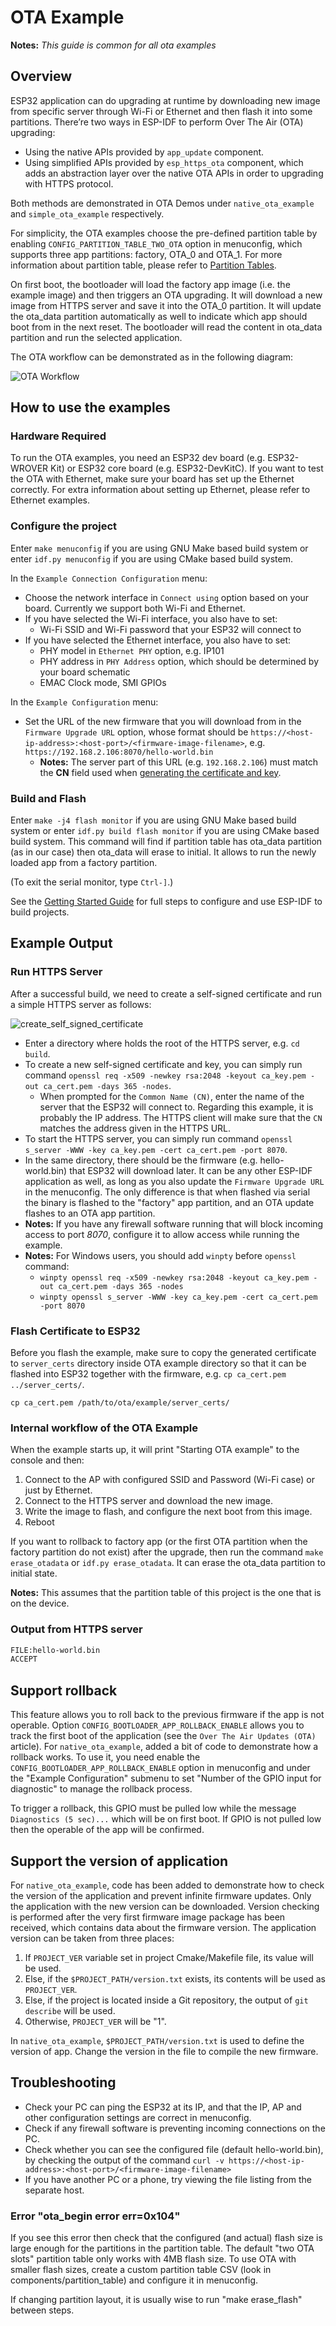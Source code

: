 # OTA Example

**Notes:** *This guide is common for all ota examples*

## Overview

ESP32 application can do upgrading at runtime by downloading new image from specific server through Wi-Fi or Ethernet and then flash it into some partitions. There’re two ways in ESP-IDF to perform Over The Air (OTA) upgrading:

- Using the native APIs provided by `app_update` component.
- Using simplified APIs provided by  `esp_https_ota` component, which adds an abstraction layer over the native OTA APIs in order to upgrading with HTTPS protocol.

Both methods are demonstrated in OTA Demos under `native_ota_example` and `simple_ota_example` respectively.

For simplicity, the OTA examples choose the pre-defined partition table by enabling `CONFIG_PARTITION_TABLE_TWO_OTA` option in menuconfig, which supports three app partitions: factory, OTA_0 and OTA_1. For more information about partition table, please refer to [Partition Tables](https://docs.espressif.com/projects/esp-idf/en/latest/api-guides/partition-tables.html).

On first boot, the bootloader will load the factory app image (i.e. the example image) and then triggers an OTA upgrading. It will download a new image from HTTPS server and save it into the OTA_0 partition. It will update the ota_data partition automatically as well to indicate which app should boot from in the next reset. The bootloader will read the content in ota_data partition and run the selected application.

The OTA workflow can be demonstrated as in the following diagram:

![OTA Workflow](ota_workflow.png)

## How to use the examples

### Hardware Required

To run the OTA examples, you need an ESP32 dev board (e.g. ESP32-WROVER Kit) or ESP32 core board (e.g. ESP32-DevKitC). If you want to test the OTA with Ethernet, make sure your board has set up the Ethernet correctly. For extra information about setting up Ethernet, please refer to Ethernet examples.

### Configure the project

Enter `make menuconfig` if you are using GNU Make based build system or enter `idf.py menuconfig` if you are using CMake based build system. 

In the `Example Connection Configuration` menu:

* Choose the network interface in `Connect using`  option based on your board. Currently we support both Wi-Fi and Ethernet.
* If you have selected the Wi-Fi interface, you also have to set:
  * Wi-Fi SSID and Wi-Fi password that your ESP32 will connect to
* If you have selected the Ethernet interface, you also have to set:
  * PHY model in `Ethernet PHY` option, e.g. IP101
  * PHY address in `PHY Address` option, which should be determined by your board schematic
  * EMAC Clock mode, SMI GPIOs

In the `Example Configuration` menu:

* Set the URL of the new firmware that you will download from in the `Firmware Upgrade URL` option, whose format should be `https://<host-ip-address>:<host-port>/<firmware-image-filename>`, e.g. `https://192.168.2.106:8070/hello-world.bin`
  * **Notes:** The server part of this URL (e.g. `192.168.2.106`) must match the **CN** field used when [generating the certificate and key](#run-https-server).

### Build and Flash

Enter `make -j4 flash monitor` if you are using GNU Make based build system or enter `idf.py build flash monitor` if you are using CMake based build system. This command will find if partition table has ota_data partition (as in our case) then ota_data will erase to initial. It allows to run the newly loaded app from a factory partition.

(To exit the serial monitor, type ``Ctrl-]``.)

See the [Getting Started Guide](https://docs.espressif.com/projects/esp-idf/en/latest/get-started/index.html) for full steps to configure and use ESP-IDF to build projects.

## Example Output

### Run HTTPS Server

After a successful build, we need to create a self-signed certificate and run a simple HTTPS server as follows:

![create_self_signed_certificate](https://dl.espressif.com/dl/esp-idf/docs/_static/ota_self_signature.gif)

* Enter a directory where holds the root of the HTTPS server, e.g. `cd build`.
* To create a new self-signed certificate and key, you can simply run command `openssl req -x509 -newkey rsa:2048 -keyout ca_key.pem -out ca_cert.pem -days 365 -nodes`.
  * When prompted for the `Common Name (CN)`, enter the name of the server that the ESP32 will connect to. Regarding this example, it is probably the IP address. The HTTPS client will make sure that the `CN` matches the address given in the HTTPS URL.
* To start the HTTPS server, you can simply run command `openssl s_server -WWW -key ca_key.pem -cert ca_cert.pem -port 8070`.
* In the same directory, there should be the firmware (e.g. hello-world.bin) that ESP32 will download later. It can be any other ESP-IDF application as well, as long as you also update the `Firmware Upgrade URL` in the menuconfig. The only difference is that when flashed via serial the binary is flashed to the "factory" app partition, and an OTA update flashes to an OTA app partition.
* **Notes:** If you have any firewall software running that will block incoming access to port *8070*, configure it to allow access while running the example.
* **Notes:** For Windows users, you should add `winpty` before `openssl` command:
  * `winpty openssl req -x509 -newkey rsa:2048 -keyout ca_key.pem -out ca_cert.pem -days 365 -nodes`
  * `winpty openssl s_server -WWW -key ca_key.pem -cert ca_cert.pem -port 8070`

### Flash Certificate to ESP32

Before you flash the example, make sure to copy the generated certificate to `server_certs` directory inside OTA example directory so that it can be flashed into ESP32 together with the firmware, e.g. `cp ca_cert.pem ../server_certs/`.

```
cp ca_cert.pem /path/to/ota/example/server_certs/
```

### Internal workflow of the OTA Example

When the example starts up, it will print "Starting OTA example" to the console and then:

1. Connect to the AP with configured SSID and Password (Wi-Fi case) or just by Ethernet.
2. Connect to the HTTPS server and download the new image.
3. Write the image to flash, and configure the next boot from this image.
4. Reboot

If you want to rollback to factory app (or the first OTA partition when the factory partition do not exist) after the upgrade, then run the command `make erase_otadata` or `idf.py erase_otadata`. It can erase the ota_data partition to initial state.

**Notes:** This assumes that the partition table of this project is the one that is on the device.

### Output from HTTPS server

```bash
FILE:hello-world.bin
ACCEPT
```


## Support rollback

This feature allows you to roll back to the previous firmware if the app is not operable. Option `CONFIG_BOOTLOADER_APP_ROLLBACK_ENABLE` allows you to track the first boot of the application (see the ``Over The Air Updates (OTA)`` article). 
For ``native_ota_example``, added a bit of code to demonstrate how a rollback works. To use it, you need enable the `CONFIG_BOOTLOADER_APP_ROLLBACK_ENABLE` option in menuconfig and under the "Example Configuration" submenu to set "Number of the GPIO input for diagnostic" to manage the rollback process.

To trigger a rollback, this GPIO must be pulled low while the message `Diagnostics (5 sec)...` which will be on first boot.
If GPIO is not pulled low then the operable of the app will be confirmed.

## Support the version of application

For ``native_ota_example``, code has been added to demonstrate how to check the version of the application and prevent infinite firmware updates. Only the application with the new version can be downloaded. Version checking is performed after the very first firmware image package has been received, which contains data about the firmware version. The application version can be taken from three places:

1. If ``PROJECT_VER`` variable set in project Cmake/Makefile file, its value will be used.
2. Else, if the ``$PROJECT_PATH/version.txt`` exists, its contents will be used as ``PROJECT_VER``.
3. Else, if the project is located inside a Git repository, the output of ``git describe`` will be used.
4. Otherwise, ``PROJECT_VER`` will be "1".

In ``native_ota_example``, ``$PROJECT_PATH/version.txt`` is used to define the version of app. Change the version in the file to compile the new firmware.

## Troubleshooting

* Check your PC can ping the ESP32 at its IP, and that the IP, AP and other configuration settings are correct in menuconfig.
* Check if any firewall software is preventing incoming connections on the PC.
* Check whether you can see the configured file (default hello-world.bin), by checking the output of the command `curl -v https://<host-ip-address>:<host-port>/<firmware-image-filename>`
* If you have another PC or a phone, try viewing the file listing from the separate host.

### Error "ota_begin error err=0x104"

If you see this error then check that the configured (and actual) flash size is large enough for the partitions in the partition table. The default "two OTA slots" partition table only works with 4MB flash size. To use OTA with smaller flash sizes, create a custom partition table CSV (look in components/partition_table) and configure it in menuconfig.

If changing partition layout, it is usually wise to run "make erase_flash" between steps.
